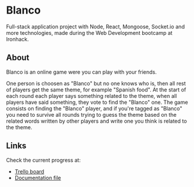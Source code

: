 # Blanco

Full-stack application project with Node, React, Mongoose, Socket.io and more technologies, made during the Web Development bootcamp at Ironhack.

## About

Blanco is an online game were you can play with your friends.

One person is choosen as "Blanco" but no one knows who is, then all rest of players get the same theme, for example "Spanish food". At the start of each round each player says something related to the theme, when all players have said something, they vote to find the "Blanco" one. The game consists on finding the "Blanco" player, and if you're tagged as "Blanco" you need to survive all rounds trying to guess the theme based on the related words written by other players and write one you think is related to the theme.

## Links

Check the current progress at:

- [Trello board]
- [Documentation file]

[trello board]: https://trello.com/b/ecbfJqx4/blanco
[documentation file]: https://docs.google.com/document/d/1Q3WwaYHe6EdPQmM74LJXjpI1hGOMMYs2qFtl__XL8Js/edit#heading=h.yd3okfjxyzj3
